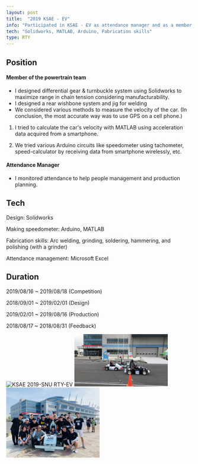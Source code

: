 ```yaml
---
layout: post
title:  "2019 KSAE - EV"
info: "Participated in KSAE - EV as attendance manager and as a member of the club 'Run to You'"
tech: "Solidworks, MATLAB, Arduino, Fabrication skills"
type: RTY
---
```


## Position
#### Member of the powertrain team
- I designed differential gear & turnbuckle system using Solidworks to maximize range in chain tension considering manufacturability.
- I designed a rear wishbone system and jig for welding
- We considered various methods to measure the velocity of the car. (In conclusion, the most accurate way was to use GPS on a cell phone.)

1) I tried to calculate the car's velocity with MATLAB using acceleration data acquired from a smartphone.

2) We tried various Arduino circuits like speedometer using tachometer, speed-calculator by receiving data from smartphone wirelessly, etc.

#### Attendance Manager
- I monitored attendance to help people management and production planning.

## Tech
Design: Solidworks

Making speedometer: Arduino, MATLAB

Fabrication skills: Arc welding, grinding, soldering, hammering, and polishing (with a grinder)

Attendance management: Microsoft Excel

## Duration
2019/08/16 ~ 2019/08/18 (Competition)

2018/09/01 ~ 2019/02/01 (Design)

2019/02/01 ~ 2019/08/16 (Production)

2018/08/17 ~ 2018/08/31 (Feedback)

<img class="ksae2019" alt="KSAE 2019-SNU RTY-EV" src="../assets/img/ksae2019-1.jpg" width="50%">
<img class="ksae2019" alt="KSAE 2019-SNU RTY-EV" src="../assets/img/ksae2019-2.jpg" width="50%">
<img class="ksae2019" alt="KSAE 2019-SNU RTY-EV" src="../assets/img/ksae2019-3.jpg" width="50%">